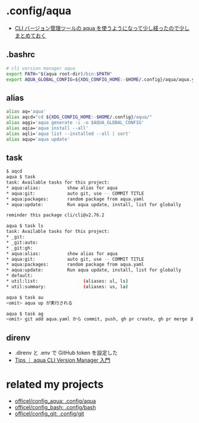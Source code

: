 # .config/aqua

- [CLI バージョン管理ツールの aqua を使うようになって少し経ったので少しまとめておく](https://zenn.dev/raki/articles/2024-05-16_aqua)

## .bashrc

```bash
# cli version manager aqua
export PATH="$(aqua root-dir)/bin:$PATH"
export AQUA_GLOBAL_CONFIG=${XDG_CONFIG_HOME:-$HOME/.config}/aqua/aqua.yaml
```

## alias

```bash
alias aq='aqua'
alias aqcd="cd ${XDG_CONFIG_HOME:-$HOME/.config}/aqua/"
alias aqgi='aqua generate -i -o $AQUA_GLOBAL_CONFIG'
alias aqia='aqua install --all'
alias aqli='aqua list --installed --all | sort'
alias aqup='aqua update'
```

## task

```bash
$ aqcd
aqua $ task
task: Available tasks for this project:
* aqua:alias:          show alias for aqua                              (aliases: aa)
* aqua:git:            auto git, use -- COMMIT TITLE                    (aliases: ag)
* aqua:packages:       random package from aqua.yaml                    (aliases: ap)
* aqua:update:         Run aqua update, install, list for globally      (aliases: au)

reminder this package cli/cli@v2.76.2

aqua $ task ls
task: Available tasks for this project:
* _git:
* _git:auto:
* _git:gh:
* aqua:alias:          show alias for aqua                              (aliases: aa)
* aqua:git:            auto git, use -- COMMIT TITLE                    (aliases: ag)
* aqua:packages:       random package from aqua.yaml                    (aliases: ap)
* aqua:update:         Run aqua update, install, list for globally      (aliases: au)
* default:
* util:list:                 (aliases: ul, ls)
* util:summary:              (aliases: us, la)

aqua $ task au
<omit> aqua up が実行される

aqua $ task ag
<omit> git add aqua.yaml から commit, push, gh pr create, gh pr merge まで自動化
```

## direnv

- .direnv と .env で GitHub token を設定した
- [Tips ｜ aqua CLI Version Manager 入門](https://zenn.dev/shunsuke_suzuki/books/aqua-handbook/viewer/tips#github_token%2C-aqua_github_token-%E3%82%92%E8%A8%AD%E5%AE%9A%E3%81%97%E3%81%A6-rate-limit-%E3%82%92%E5%9B%9E%E9%81%BF%E3%81%99%E3%82%8B)

# related my projects

- [officel/config_aqua: .config/aqua](https://github.com/officel/config_aqua)
- [officel/config_bash: .config/bash](https://github.com/officel/config_bash)
- [officel/config_git: .config/git](https://github.com/officel/config_git)

